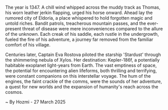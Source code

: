 
The year is 1347.  A chill wind whipped across the muddy track as Thomas, his worn leather jerkin flapping, urged his horse onward.  Ahead lay the rumored city of Eldoria, a place whispered to hold forgotten magic and untold riches.  Bandit patrols, treacherous mountain passes, and the ever-present threat of disease were mere inconveniences compared to the allure of the unknown.  Each creak of his saddle, each rustle in the undergrowth, fueled the fire of his adventure, a journey far removed from the familiar comfort of his village.

Centuries later, Captain Eva Rostova piloted the starship 'Stardust' through the shimmering nebula of Xylos.  Her destination: Kepler-186f, a potentially habitable exoplanet light-years from Earth.  The vast emptiness of space, the potential for encountering alien lifeforms, both thrilling and terrifying, were constant companions on this interstellar voyage.  The hum of the engines, the faint crackle of the comms, were the sounds of her adventure, a quest for new worlds and the expansion of humanity's reach across the cosmos.

~ By Hozmi - 27 March 2025
